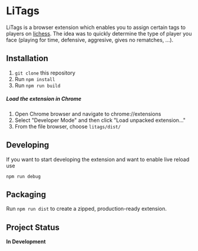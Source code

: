 # LiTags

LiTags is a browser extension which enables you to assign certain tags
to players on [lichess](https://www.lichess.org). The idea was to quickly determine the 
type of player you face (playing for time, defensive, aggresive, 
gives no rematches, ...).

## Installation
1. `git clone` this repository
2. Run `npm install`
3. Run `npm run build`

##### Load the extension in Chrome
1. Open Chrome browser and navigate to chrome://extensions
2. Select "Developer Mode" and then click "Load unpacked extension..."
3. From the file browser, choose `litags/dist/`

## Developing
If you want to start developing the extension and want to enable live reload use 
 
 `npm run debug`

## Packaging
Run `npm run dist` to create a zipped, production-ready extension.

## Project Status

**In Development**

  
